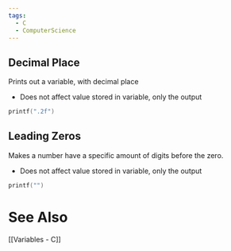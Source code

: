 ```yaml
---
tags:
  - C
  - ComputerScience
---
```

## Decimal Place
Prints out a variable, with decimal place
- Does not affect value stored in variable, only the output
```c showlinenumbers
printf(".2f")
```

## Leading Zeros
Makes a number have a specific amount of digits before the zero.
- Does not affect value stored in variable, only the output
```c showlinenumbers
printf("")
```


# See Also
[[Variables - C]]